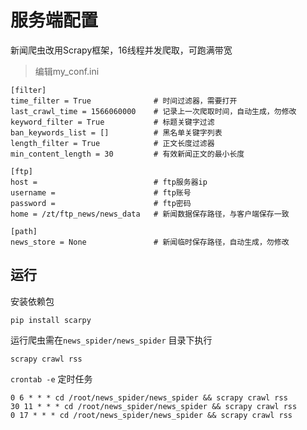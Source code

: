 # 服务端配置

新闻爬虫改用Scrapy框架，16线程并发爬取，可跑满带宽
> 编辑my_conf.ini  

```
[filter]
time_filter = True              # 时间过滤器，需要打开
last_crawl_time = 1566060000    # 记录上一次爬取时间，自动生成，勿修改
keyword_filter = True           # 标题关键字过滤
ban_keywords_list = []          # 黑名单关键字列表
length_filter = True            # 正文长度过滤器
min_content_length = 30         # 有效新闻正文的最小长度

[ftp]
host =                          # ftp服务器ip
username =                      # ftp账号
password =                      # ftp密码
home = /zt/ftp_news/news_data   # 新闻数据保存路径，与客户端保存一致

[path]
news_store = None               # 新闻临时保存路径，自动生成，勿修改

```

## 运行

安装依赖包
```
pip install scarpy
```
运行爬虫需在`news_spider/news_spider` 目录下执行
```
scrapy crawl rss
```
`crontab -e` 定时任务
```
0 6 * * * cd /root/news_spider/news_spider && scrapy crawl rss 
30 11 * * * cd /root/news_spider/news_spider && scrapy crawl rss
0 17 * * * cd /root/news_spider/news_spider && scrapy crawl rss
```